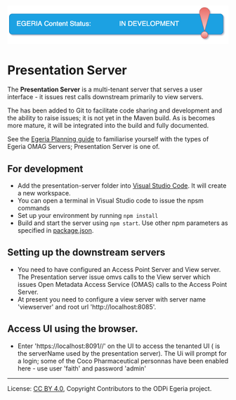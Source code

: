 <!-- SPDX-License-Identifier: CC-BY-4.0 -->
<!-- Copyright Contributors to the ODPi Egeria project. -->
 
![In Development](../../../open-metadata-publication/website/images/egeria-content-status-in-development.png#pagewidth)

# Presentation Server

The **Presentation Server** is a multi-tenant server that serves a user interface - it issues rest calls downstream primarily to view
servers.    

The has been added to Git to facilitate code sharing and development and the ability to raise issues; it is not yet in the Maven build.
As is becomes more mature, it will be integrated into the build and fully documented.

See the [Egeria Planning guide](https://github.com/odpi/egeria/tree/master/open-metadata-publication/website/planning-guide) to familiarise yourself with 
the types of Egeria OMAG Servers; Presentation Server is one of.  


## For development
 * Add the presentation-server folder into [Visual Studio Code](https://code.visualstudio.com/). It will create a new workspace.
 * You can open a terminal in Visual Studio code to issue the npsm commands
 * Set up your environment by running `npm install`
 * Build and start the server using `npm start`. Use other npm parameters as specified in [package.json](nodejs/package.json). 
## Setting up the downstream servers  
 * You need to have configured an Access Point Server and View server. The Presentation server issue omvs calls to the View server
 which issues Open Metadata Access Service (OMAS) calls to the Access Point Server.        
 * At present you need to configure a view server with server name 'viewserver' and root url 'http://localhost:8085'.
## Access UI using the browser. 
 * Enter 'https://localhost:8091/<tenant-name>/' on the UI to access the tenanted UI (<tenant-name> is the serverName used by the presentation server). The Ui will prompt for a login; some of the 
 Coco Pharmaceutical personnas have been enabled here - use user 'faith' and password 'admin'  
   

----
License: [CC BY 4.0](https://creativecommons.org/licenses/by/4.0/),
Copyright Contributors to the ODPi Egeria project.